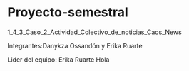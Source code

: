 # Proyecto-semestral
1_4_3_Caso_2_Actividad_Colectivo_de_noticias_Caos_News

Integrantes:Danykza Ossandón y Erika Ruarte 

Lider del equipo: Erika Ruarte
Hola